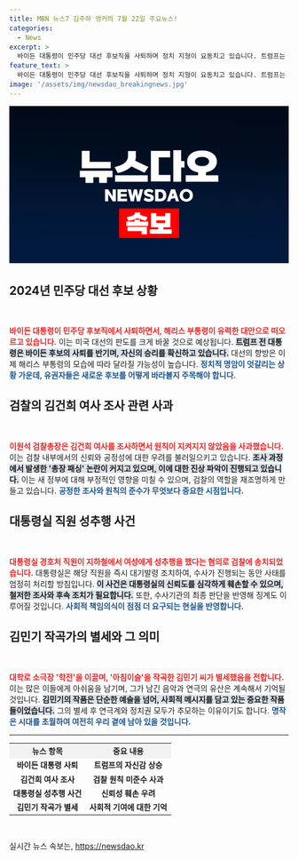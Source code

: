 ```yaml
---
title: MBN 뉴스7 김주하 앵커의 7월 22일 주요뉴스!
categories:
  - News
excerpt: >
  바이든 대통령이 민주당 대선 후보직을 사퇴하며 정치 지형이 요동치고 있습니다. 트럼프는 자신이 이기기 쉬워졌다고 주장하는데, 이와 관련한 후폭풍이 궁금합니다!
feature_text: >
  바이든 대통령이 민주당 대선 후보직을 사퇴하며 정치 지형이 요동치고 있습니다. 트럼프는 자신이 이기기 쉬워졌다고 주장하는데, 이와 관련한 후폭풍이 궁금합니다!
image: '/assets/img/newsdao_breakingnews.jpg'
---
```


<p><img src="/assets/img/newsdao_breakingnews.jpg" alt="cryptoinkorea 속보" /></p>

<h2 data-ke-size="size26">2024년 민주당 대선 후보 상황</h2>

<p data-ke-size="size16">&nbsp;</p>

<p><b><span style="color: #ee2323;">바이든 대통령이 민주당 후보직에서 사퇴하면서, 해리스 부통령이 유력한 대안으로 떠오르고 있습니다.</span></b> 이는 미국 대선의 판도를 크게 바꿀 것으로 예상됩니다. <b><span style="background-color: #21538527;">트럼프 전 대통령은 바이든 후보의 사퇴를 반기며, 자신의 승리를 확신하고 있습니다.</span></b> 대선의 향방은 이제 해리스 부통령의 모습에 따라 달라질 가능성이 높습니다. <b><span style="color: #1a5490;">정치적 명암이 엇갈리는 상황 가운데, 유권자들은 새로운 후보를 어떻게 바라볼지 주목해야 합니다.</span></b> </p>

<h2 data-ke-size="size26">검찰의 김건희 여사 조사 관련 사과</h2>

<p data-ke-size="size16">&nbsp;</p>

<p><b><span style="color: #ee2323;">이원석 검찰총장은 김건희 여사를 조사하면서 원칙이 지켜지지 않았음을 사과했습니다.</span></b> 이는 검찰 내부에서의 신뢰와 공정성에 대한 우려를 불러일으키고 있습니다. <b><span style="background-color: #21538527;">조사 과정에서 발생한 '총장 패싱' 논란이 커지고 있으며, 이에 대한 진상 파악이 진행되고 있습니다.</span></b> 이는 새 정부에 대해 부정적인 영향을 미칠 수 있으며, 검찰의 역할을 재조명하게 만들고 있습니다. <b><span style="color: #1a5490;">공정한 조사와 원칙의 준수가 무엇보다 중요한 시점입니다.</span></b></p>

<h2 data-ke-size="size26">대통령실 직원 성추행 사건</h2>

<p data-ke-size="size16">&nbsp;</p>

<p><b><span style="color: #ee2323;">대통령실 경호처 직원이 지하철에서 여성에게 성추행을 했다는 혐의로 검찰에 송치되었습니다.</span></b> 대통령실은 해당 직원을 즉시 대기발령 조치하여, 수사가 진행되는 동안 사태를 엄정히 처리할 방침입니다. <b><span style="background-color: #21538527;">이 사건은 대통령실의 신뢰도를 심각하게 훼손할 수 있으며, 철저한 조사와 후속 조치가 필요합니다.</span></b> 또한, 수사기관의 최종 판단을 반영해 징계도 이루어질 것입니다. <b><span style="color: #1a5490;">사회적 책임의식이 점점 더 요구되는 현실을 반영합니다.</span></b></p>

<h2 data-ke-size="size26">김민기 작곡가의 별세와 그 의미</h2>

<p data-ke-size="size16">&nbsp;</p>

<p><b><span style="color: #ee2323;">대학로 소극장 '학전'을 이끌며, '아침이슬'을 작곡한 김민기 씨가 별세했음을 전합니다.</span></b> 이는 많은 이들에게 아쉬움을 남기며, 그가 남긴 음악과 연극의 유산은 계속해서 기억될 것입니다. <b><span style="background-color: #21538527;">김민기의 작품은 단순한 예술을 넘어, 사회적 메시지를 담고 있는 중요한 작품들이었습니다.</span></b> 그의 별세 후 연극계와 정치권 모두가 추모하는 이유이기도 합니다. <b><span style="color: #1a5490;">명작은 시대를 초월하여 여전히 우리 곁에 남아 있을 것입니다.</span></b></p>

<hr>

<table style="width:100%">
    <tr>
        <th style="text-align: center; background-color: #f2f2f2;"><b>뉴스 항목</b></th>
        <th style="text-align: center; background-color: #f2f2f2;"><b>중요 내용</b></th>
    </tr>
    <tr>
        <td style="text-align: center; height: 17px;"><b>바이든 대통령 사퇴</b></td>
        <td style="text-align: center; height: 17px;"><b>트럼프의 자신감 상승</b></td>
    </tr>
    <tr>
        <td style="text-align: center; height: 17px;"><b>김건희 여사 조사</b></td>
        <td style="text-align: center; height: 17px;"><b>검찰 원칙 미준수 사과</b></td>
    </tr>
    <tr>
        <td style="text-align: center; height: 17px;"><b>대통령실 성추행 사건</b></td>
        <td style="text-align: center; height: 17px;"><b>신뢰성 훼손 우려</b></td>
    </tr>
    <tr>
        <td style="text-align: center; height: 17px;"><b>김민기 작곡가 별세</b></td>
        <td style="text-align: center; height: 17px;"><b>사회적 기여에 대한 기억</b></td>
    </tr>
</table>

<p data-ke-size="size16">&nbsp;</p>
실시간 뉴스 속보는, <a href="https://newsdao.kr" rel="dofollow">https://newsdao.kr</a>


